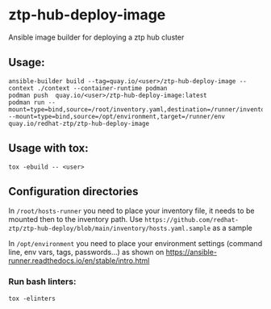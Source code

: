 # ztp-hub-deploy-image
  
Ansible image builder for deploying a ztp hub cluster

## Usage:

    ansible-builder build --tag=quay.io/<user>/ztp-hub-deploy-image --context ./context --container-runtime podman
    podman push  quay.io/<user>/ztp-hub-deploy-image:latest
    podman run --mount=type=bind,source=/root/inventory.yaml,destination=/runner/inventory/hosts --mount=type=bind,source=/opt/environment,target=/runner/env  quay.io/redhat-ztp/ztp-hub-deploy-image

## Usage with tox:

    tox -ebuild -- <user>

## Configuration directories

In `/root/hosts-runner` you need to place your inventory file, it needs to be mounted then
to the inventory path. Use `https://github.com/redhat-ztp/ztp-hub-deploy/blob/main/inventory/hosts.yaml.sample` as a sample

In `/opt/environment` you need to place your environment settings (command line, env vars, tags, passwords...) as shown
on https://ansible-runner.readthedocs.io/en/stable/intro.html

### Run bash linters:

    tox -elinters
